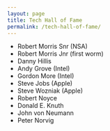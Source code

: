```yaml
---
layout: page
title: Tech Hall of Fame
permalink: /tech-hall-of-fame/
---
```


- Robert Morris Snr (NSA)
- Robert Morris Jnr (first worm)
- Danny Hillis
- Andy Grove (Intel)
- Gordon More (Intel)
- Steve Jobs (Apple)
- Steve Wozniak (Apple)
- Robert Noyce
- Donald E. Knuth
- John von Neumann
- Peter Norvig